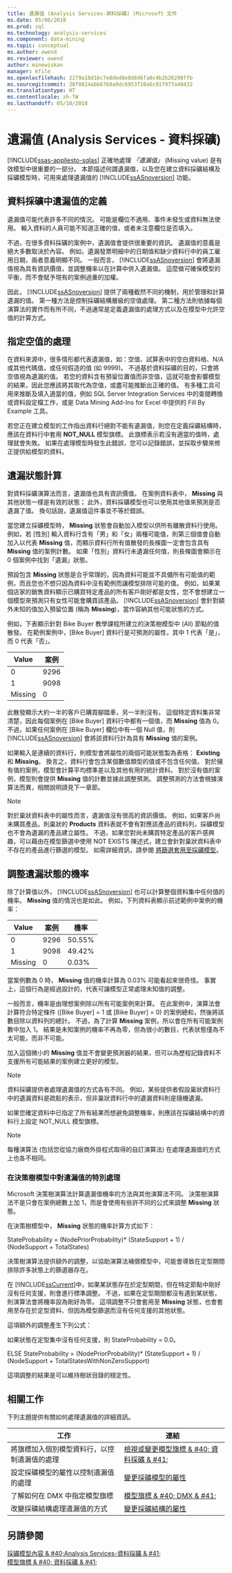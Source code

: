 ```yaml
---
title: 遺漏值 (Analysis Services-資料採礦) |Microsoft 文件
ms.date: 05/08/2018
ms.prod: sql
ms.technology: analysis-services
ms.component: data-mining
ms.topic: conceptual
ms.author: owend
ms.reviewer: owend
author: minewiskan
manager: kfile
ms.openlocfilehash: 2279a18d16c7e8ded8e8d8d6fa0c4b2b26298ffb
ms.sourcegitcommit: 38f8824abb6760a9dc6953f10a6c91f97fa48432
ms.translationtype: HT
ms.contentlocale: zh-TW
ms.lasthandoff: 05/10/2018
---
```

# <a name="missing-values-analysis-services---data-mining"></a>遺漏值 (Analysis Services - 資料採礦)
[!INCLUDE[ssas-appliesto-sqlas](../../includes/ssas-appliesto-sqlas.md)]
  正確地處理  *「遺漏值」* (Missing value) 是有效模型中很重要的一部分。 本節描述何謂遺漏值，以及您在建立資料採礦結構及採礦模型時，可用來處理遺漏值的 [!INCLUDE[ssASnoversion](../../includes/ssasnoversion-md.md)] 功能。  
  
## <a name="definition-of-missing-values-in-data-mining"></a>資料採礦中遺漏值的定義  
 遺漏值可能代表許多不同的情況。 可能是欄位不適用、事件未發生或資料無法使用。 輸入資料的人員可能不知道正確的值，或者未注意欄位是否填入。  
  
 不過，在很多資料採礦的案例中，遺漏值會提供很重要的資訊。 遺漏值的意義是絕大多數取決於內容。 例如，遺漏發票明細中的日期值和缺少資料行中的員工雇用日期，兩者意義明顯不同。 一般而言， [!INCLUDE[ssASnoversion](../../includes/ssasnoversion-md.md)] 會將遺漏值視為具有資訊價值，並調整機率以在計算中併入遺漏值。 這麼做可確保模型的平衡，而不會賦予現有的案例過重的加權。  
  
 因此， [!INCLUDE[ssASnoversion](../../includes/ssasnoversion-md.md)] 提供了兩種截然不同的機制，用於管理和計算遺漏的值。 第一種方法是控制採礦結構層級的空值處理。 第二種方法則依據每個演算法的實作而有所不同，不過通常是定義遺漏值的處理方式以及在模型中允許空值的計算方式。  
  
## <a name="specifying-handling-of-nulls"></a>指定空值的處理  
 在資料來源中，很多情形都代表遺漏值，如：空值、試算表中的空白資料格、N/A 或其他代碼值，或任何假造的值 (如 9999)。 不過基於資料採礦的目的，只會將空值視為遺漏的值。 若您的資料含有預留位置值而非空值，這就可能會影響模型的結果，因此您應該將其取代為空值，或盡可能推斷出正確的值。 有多種工具可用來推斷及填入適當的值，例如 SQL Server Integration Services 中的查閱轉換或資料設定檔工作，或是 Data Mining Add-Ins for Excel 中提供的 Fill By Example 工具。  
  
 若您正在建立模型的工作指出資料行絕對不能有遺漏值，則您在定義採礦結構時，應該在資料行中套用 **NOT_NULL** 模型旗標。 此旗標表示若沒有適當的值時，處理就會失敗。 如果在處理模型時發生此錯誤，您可以記錄錯誤，並採取步驟來修正提供給模型的資料。  
  
## <a name="calculation-of-the-missing-state"></a>遺漏狀態計算  
 對資料採礦演算法而言，遺漏值也具有資訊價值。 在案例資料表中， **Missing** 與其他狀態一樣是有效的狀態； 此外，資料採礦模型也可以使用其他值來預測是否遺漏了值。 換句話說，遺漏值這件事並不等於錯誤。  
  
 當您建立採礦模型時， **Missing** 狀態會自動加入模型以供所有離散資料行使用。 例如，若 [性別] 輸入資料行含有「男」和「女」兩種可能值，則第三個值會自動加入以代表 **Missing** 值，而顯示資料行所有值散發的長條圖一定會包含具有 **Missing** 值的案例計數。 如果「性別」資料行未遺漏任何值，則長條圖會顯示在 0 個案例中找到「遺漏」狀態。  
  
 預設包含 **Missing** 狀態是合乎常理的，因為資料可能並不具備所有可能值的範例，而且您也不想只因為資料中沒有範例而讓模型排除可能的值。 例如，如果某個店家的銷售資料顯示已購買特定產品的所有客戶剛好都是女性，您不會想建立一個模型來預測只有女性可能會購買該產品。 [!INCLUDE[ssASnoversion](../../includes/ssasnoversion-md.md)] 會針對額外未知的值加入預留位置 (稱為 **Missing**)，當作容納其他可能狀態的方式。  
  
 例如，下表顯示針對 Bike Buyer 教學課程所建立的決策樹模型中 (All) 節點的值散發。 在範例案例中，[Bike Buyer] 資料行是可預測的屬性，其中 1 代表「是」，而 0 代表「否」。  
  
|Value|案例|  
|-----------|-----------|  
|0|9296|  
|1|9098|  
|Missing|0|  
  
 此散發顯示大約一半的客戶已購買腳踏車，另一半則沒有。 這個特定資料集非常清楚，因此每個案例在 [Bike Buyer] 資料行中都有一個值，而 **Missing** 值為 0。 不過，如果任何案例在 [Bike Buyer] 欄位中有一個 Null 值，則 [!INCLUDE[ssASnoversion](../../includes/ssasnoversion-md.md)] 會將該資料行計為具有 **Missing** 值的案例。  
  
 如果輸入是連續的資料行，則模型會將屬性的兩個可能狀態製為表格： **Existing** 和 **Missing**。 換言之，資料行會包含某個數值類型的值或不包含任何值。 對於擁有值的案例，模型會計算平均標準差以及其他有用的統計資料。 對於沒有值的案例，模型則會提供 **Missing** 值的計數並據此調整預測。 調整預測的方法會根據演算法而異，相關說明請見下一章節。  
  
> [!NOTE]  
>  對於巢狀資料表中的屬性而言，遺漏值沒有很高的資訊價值。 例如，如果客戶尚未購買產品，則巢狀的 **Products** 資料表就不會有對應該產品的資料列，採礦模型也不會為遺漏的產品建立屬性。 不過，如果您對尚未購買特定產品的客戶感興趣，可以藉由在模型篩選中使用 NOT EXISTS 陳述式，建立會針對巢狀資料表中不存在的產品進行篩選的模型。 如需詳細資訊，請參閱 [將篩選套用至採礦模型](../../analysis-services/data-mining/apply-a-filter-to-a-mining-model.md)。  
  
## <a name="adjusting-probability-for-missing-states"></a>調整遺漏狀態的機率  
 除了計算值以外， [!INCLUDE[ssASnoversion](../../includes/ssasnoversion-md.md)] 也可以計算整個資料集中任何值的機率。 **Missing** 值的情況也是如此。 例如，下列資料表顯示前述範例中案例的機率：  
  
|Value|案例|機率|  
|-----------|-----------|-----------------|  
|0|9296|50.55%|  
|1|9098|49.42%|  
|Missing|0|0.03%|  
  
 當案例數為 0 時， **Missing** 值的機率計算為 0.03% 可能看起來很奇怪。 事實上，這個行為是經過設計的，代表可讓模型正常處理未知值的調整。  
  
 一般而言，機率是由理想案例除以所有可能案例來計算。 在此案例中，演算法會計算符合特定條件 ([Bike Buyer] = 1 或 [Bike Buyer] = 0) 的案例總和，然後將該數目除以資料列的總計。 不過，為了計算 **Missing** 案例，所以會在所有可能案例數中加入 1。 結果是未知案例的機率不再為零，但為很小的數目，代表狀態僅為不太可能，而非不可能。  
  
 加入這個微小的 **Missing** 值並不會變更預測器的結果，但可以為歷程記錄資料不支援所有可能結果的案例建立更好的模型。  
  
> [!NOTE]  
>  資料採礦提供者處理遺漏值的方式各有不同。 例如，某些提供者假設巢狀資料行中的遺漏資料是疏鬆的表示，但非巢狀資料行中的遺漏資料則是隨機遺漏。  
  
 如果您確定資料中已指定了所有結果而想避免調整機率，則應該在採礦結構中的資料行上設定 NOT_NULL 模型旗標。  
  
> [!NOTE]  
>  每種演算法 (包括您從協力廠商外掛程式取得的自訂演算法) 在處理遺漏值的方式上也各不相同。  
  
### <a name="special-handling-of-missing-values-in-decision-tree-models"></a>在決策樹模型中對遺漏值的特別處理  
 Microsoft 決策樹演算法計算遺漏值機率的方法與其他演算法不同。 決策樹演算法不是只會在案例總數上加 1，而是會使用有些許不同的公式來調整 **Missing** 狀態。  
  
 在決策樹模型中， **Missing** 狀態的機率計算方式如下：  
  
 StateProbability = (NodePriorProbability)* (StateSupport + 1) / (NodeSupport + TotalStates)  
  
決策樹演算法提供額外的調整，以協助演算法補償模型中，可能會導致在定型期間排除許多狀態上的篩選器存在。  
  
 在 [!INCLUDE[ssCurrent](../../includes/sscurrent-md.md)]中，如果某狀態存在於定型期間，但在特定節點中剛好沒有任何支援，則會進行標準調整。 不過，如果在定型期間都沒有遇到某狀態，則演算法會將機率設為剛好為零。 這項調整不只會套用至 **Missing** 狀態，也會套用至存在於定型資料、但因為模型篩選而沒有任何支援的其他狀態。  
  
 這項額外的調整產生下列公式：  
  
 如果狀態在定型集中沒有任何支援，則 StateProbability = 0.0。  
  
 ELSE StateProbability = (NodePriorProbability)* (StateSupport + 1) / (NodeSupport + TotalStatesWithNonZeroSupport)  
  
 這項調整的結果是可以維持樹狀目錄的穩定性。  
  
## <a name="related-tasks"></a>相關工作  
 下列主題提供有關如何處理遺漏值的詳細資訊。  
  
|工作|連結|  
|-----------|-----------|  
|將旗標加入個別模型資料行，以控制遺漏值的處理|[檢視或變更模型旗標 & #40; 資料採礦 & #41;](../../analysis-services/data-mining/view-or-change-modeling-flags-data-mining.md)|  
|設定採礦模型的屬性以控制遺漏值的處理|[變更採礦模型的屬性](../../analysis-services/data-mining/change-the-properties-of-a-mining-model.md)|  
|了解如何在 DMX 中指定模型旗標|[模型旗標 & #40; DMX & #41;](../../dmx/modeling-flags-dmx.md)|  
|改變採礦結構處理遺漏值的方式|[變更採礦結構的屬性](../../analysis-services/data-mining/change-the-properties-of-a-mining-structure.md)|  
  
## <a name="see-also"></a>另請參閱  
 [採礦模型內容 & #40;Analysis Services-資料採礦 & #41;](../../analysis-services/data-mining/mining-model-content-analysis-services-data-mining.md)   
 [模型旗標 & #40; 資料採礦 & #41;](../../analysis-services/data-mining/modeling-flags-data-mining.md)  
  
  
